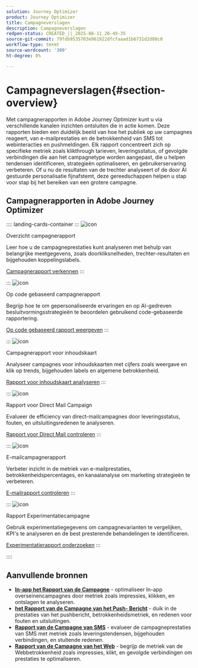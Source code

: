 ```yaml
---
solution: Journey Optimizer
product: Journey Optimizer
title: Campagneverslagen
description: Campagneverslagen
redpen-status: CREATED_||_2025-08-11_20-49-35
source-git-commit: 79fdb9535703e961922dfcfaaad1b6731d2d88c0
workflow-type: tm+mt
source-wordcount: '309'
ht-degree: 0%

---
```



# Campagneverslagen{#section-overview}

Met campagnerapporten in Adobe Journey Optimizer kunt u via verschillende kanalen inzichten ontsluiten die in actie komen. Deze rapporten bieden een duidelijk beeld van hoe het publiek op uw campagnes reageert, van e-mailprestaties en de betrokkenheid van SMS tot webinteracties en pushmeldingen. Elk rapport concentreert zich op specifieke metriek zoals klikthrough tarieven, leveringsstatus, of gevolgde verbindingen die aan het campagnetype worden aangepast, die u helpen tendensen identificeren, strategieën optimaliseren, en gebruikerservaring verbeteren. Of u nu de resultaten van de trechter analyseert of de door AI gestuurde personalisatie fijnafstemt, deze gereedschappen helpen u stap voor stap bij het bereiken van een grotere campagne.

## Campagnerapporten in Adobe Journey Optimizer

:::: landing-cards-container
:::
![icon]( https://cdn.experienceleague.adobe.com/icons/chart-line.svg)

Overzicht campagnerapport

Leer hoe u de campagneprestaties kunt analyseren met behulp van belangrijke meetgegevens, zoals doorkliksnelheden, trechter-resultaten en bijgehouden koppelingslabels.

[Campagnerapport verkennen](../using/reports/campaign-global-report-cja.md)
:::

:::
![icon]( https://cdn.experienceleague.adobe.com/icons/code-branch.svg)

Op code gebaseerd campagnerapport

Begrijp hoe te om gepersonaliseerde ervaringen en op AI-gedreven besluitvormingsstrategieën te beoordelen gebruikend code-gebaseerde rapportering.

[Op code gebaseerd rapport weergeven](../using/reports/campaign-global-report-cja-code.md)
:::

:::
![icon]( https://cdn.experienceleague.adobe.com/icons/list-check.svg)

Campagnerapport voor inhoudskaart

Analyseer campagnes voor inhoudskaarten met cijfers zoals weergave en klik op trends, bijgehouden labels en algemene betrokkenheid.

[Rapport voor inhoudskaart analyseren](../using/reports/campaign-global-report-cja-content.md)
:::

:::
![icon]( https://cdn.experienceleague.adobe.com/icons/envelope.svg)

Rapport voor Direct Mail Campaign

Evalueer de efficiency van direct-mailcampagnes door leveringsstatus, fouten, en uitsluitingsredenen te analyseren.

[Rapport voor Direct Mail controleren](../using/reports/campaign-global-report-cja-direct.md)
:::

:::
![icon]( https://cdn.experienceleague.adobe.com/icons/envelope-open-text.svg)

E-mailcampagnerapport

Verbeter inzicht in de metriek van e-mailprestaties, betrokkenheidspercentages, en kanaalanalyse om marketing strategieën te verbeteren.

[E-mailrapport controleren](../using/reports/campaign-global-report-cja-email.md)
:::

:::
![icon]( https://cdn.experienceleague.adobe.com/icons/vial.svg)

Rapport Experimentatiecampagne

Gebruik experimentatiegegevens om campagnevarianten te vergelijken, KPI&#39;s te analyseren en de best presterende behandelingen te identificeren.

[Experimentatierapport onderzoeken](../using/reports/campaign-global-report-cja-experimentation.md)
:::

::::


## Aanvullende bronnen

- **[In-app het Rapport van de Campagne](../using/reports/campaign-global-report-cja-inapp.md)** - optimaliseer In-app overseinencampagnes door metriek zoals impressies, klikken, en ontslagen te analyseren.
- **[het Rapport van de Campagne van het Push- Bericht](../using/reports/campaign-global-report-cja-push.md)** - duik in de prestaties van het pushbericht, betrokkenheidsmetriek, en redenen voor fouten en uitsluitingen.
- **[Rapport van de Campagne van SMS](../using/reports/campaign-global-report-cja-sms.md)** - evalueer de campagneprestaties van SMS met metriek zoals leveringstendensen, bijgehouden verbindingen, en stuitende redenen.
- **[Rapport van de Campagne van het Web](../using/reports/campaign-global-report-cja-web.md)** - begrijp de metriek van de Webbetrokkenheid zoals impressies, klikt, en gevolgde verbindingen om prestaties te optimaliseren.
